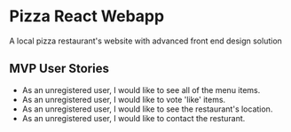 # Pizza React Webapp

A local pizza restaurant's website with advanced front end design solution

## MVP User Stories

- As an unregistered user, I would like to see all of the menu items.
- As an unregistered user, I would like to vote 'like' items.
- As an unregistered user, I would like to see the restaurant's location.
- As an unregistered user, I would like to contact the resturant.
